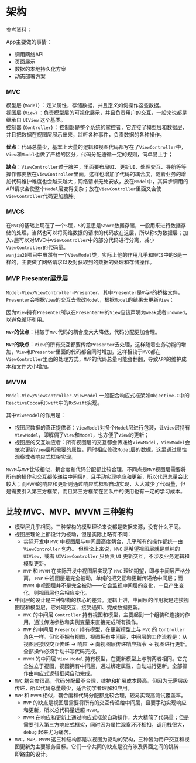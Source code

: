 # 架构

参考资料：  

App主要做的事情：  
* 调用网络API
* 页面展示
* 数据的本地持久化方案
* 动态部署方案

### MVC

模型层 (`Model`) ：定义属性，存储数据，并且定义如何操作这些数据。  
视图层 (`View`) ：负责模型层的可视化展示，并且负责用户的交互，一般来说都是继承自 `UIView` 这个基类。  
控制器 (`Controller`) ：控制器是整个系统的掌控者，它连接了模型层和数据层，并且把数据在视图层展示出来，监听各种事件，负责数据的各种操作。  

**优点**：代码总量少，基本上大量的逻辑和视图代码都写在了`ViewController`中，`View`和`Model`也做了严格的区分，代码分配遵循一定的规则，简单易上手；  

**缺点**：`ViewController`过于臃肿，里面要布局`UI`、更新`UI`、处理交互、导航等等操作都要放在`ViewController`里面，这样也增加了代码的耦合度，随着业务的增加代码维护难度也会越来越大；网络请求无处安放，放在`Model`中，其异步调用的API请求会使整个`Model`层变得复杂；放在`ViewController`里面又会使`ViewController`代码更加臃肿。     

### MVCS

在`MVC`的基础上现在了一个`S`层，`S`的意思是`Store`数据存储，一般用来进行数据存储的处理，当然也可以将网络数据的请求的代码放在这层，所以称`S`为数据层；加入`S`层可以对MVC中`ViewController`中的部分代码进行分离，减小`ViewController`的代码量。  
`wanjia2B`项目中虽然有一个`ViewModel`类，实际上他的作用几乎和`MVCS`中的S是一样的，主要做了网络请求以及对获取到的数据的处理和存储操作。  

### MVP Presenter展示层

`Model-View/ViewController-Presenter`，其中`Presenter`是`V`与`M`的桥接文件，`Presenter`会根据`View`的交互去修改`Model`，根据`Model`的结果去更新`View`；  

因为`View`持有`Presenter`所以在`Presenter`中的`View`应该声明为`weak`或者`unowned`，以避免循环引用。 

**`MVP`的优点**：相较于`MVC`代码的耦合度大大降低，代码分配更加合理。     

**`MVP`的缺点**：`View`的所有交互都要传给`Presenter`去处理，这样随着业务功能的增加，`View`和`Presenter`里面的代码都会同时增加，这样相较于`MVC`都在`ViewController`里面的处理方式，`MVP`的代码总量可能会翻翻，导致`APP`的维护成本和文件大小增加。  

### MVVM

`Model-View/ViewController-ViewModel` 一般配合响应式框架如`Objective-C`中的`ReactiveCocoa`和`Swift`中的`RxSwift`实现。   

其中`ViweModel`的作用是：   

  * 视图层数据的真正提供者：`ViewModel`对多个`Model`层进行包装，让`View`层持有`ViewModel`，即解偶了`View`和`Model`，也方便了`View`的更新；    
  * 视图层的交互响应者：所有视图层的交互都会传递给`ViewModel`，`ViewModel`会依次更新`View`层所需要的属性，同时相应修改`Model`层的数据。这里通过属性观察或者响应式框架实现。  

`MVVM`与`MVP`比较相似，耦合度和代码分配都比较合理，不同点是`MVP`视图层需要将所有的操作和交互都传递给中间层`P`，且手动实现响应和更新，所以代码总量会比较大；而`MVVM`的响应和更新则通过响应式框架自动实现，大大减少了代码量，但是需要引入第三方框架，而且第三方框架在团队中的使用也有一定的学习成本。  

## 比较 MVC、MVP、MVVM 三种架构

* 模型层几乎相同。三种架构的模型理论来说都是数据来源，没有什么不同。
* 视图层理论上都设计为被动，但是实际上略有不同：
  * 实际开发中 `MVC` 中视图层与中间层高度耦合，几乎所有的操作都统一由 `ViewController` 包办。 但理论上来说，`MVC` 是希望视图层就是单纯的 `UIView`，或者 `UIViewController` 只负责 `UI` 更新交互，不涉及业务逻辑和模型更新。 
  * `MVP` 和 `MVVM` 在实际开发中视图层实现了 `MVC` 理论期望，即与中间层严格分离。 `MVP` 中视图层是完全被动，单纯的把交互和更新传递给中间层；而 `MVVM` 中视图层并不是完全被动——它会监视中间层的变化，一旦产生变化，则视图层也会相应变化。
* 中间层的设计是三种架构的核心的差异。逻辑上讲，中间层的作用就是连接视图层和模型层。它处理交互、接受通知、完成数据更新。 
  * `MVC` 的中间层 `Controller` 持有视图和模型，主要起到一个组装和连接的作用，通过传递参数和实例变量来直接完成所有操作。 
  * `MVP` 的中间层 `Presenter` 持有模型，在更新模型上与 `MVC` 的 `Controller` 角色一样。但它不拥有视图，视图拥有中间层，中间层的工作流程是：从视图层接收交互传递 -> 响应 -> 向视图层传递响应指令 -> 视图进行更新。全部操作必须手动书写代码完成。
  *  `MVVM` 的中间层 `View Model` 持有模型，在更新模型上与前两者相同。它完全独立于视图，视图拥有中间层，通过绑定属性，自动进行更新。全部操作由响应式逻辑框架自动完成。
* `MVC` 耦合度很高，代码分配最不合理，维护和扩展成本最高。但因为无需层级传递，所以代码总量最少，适合初学者理解和应用。
* `MVP` 和 `MVVM` 相似，耦合度和代码分配都比较合理，较易实现高测试覆盖率。
  * `MVP` 的缺点是视图层需要将所有的交互传递给中间层，且要手动实现响应和更新，所以总代码量远超 `MVVM`。
  * `MVVM` 在响应和更新上通过响应式框架自动操作，大大精简了代码量；但是需要引入第三方响应式框架，同时因为属性观察环环相扣，调用栈很大，`debug` 起来尤为痛苦。
* `MVC，MVP，MVVM` 这三种结构都是以视图为驱动的架构，三种皆为用户交互和视图更新为主要服务目标。它们一个共同的缺点是没有涉及界面之间的跳转——即路由的设计。

